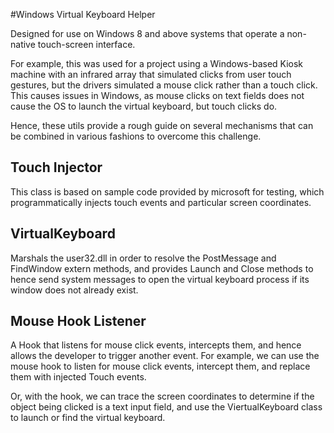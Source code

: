 #Windows Virtual Keyboard Helper

Designed for use on Windows 8 and above systems that operate a non-native touch-screen interface.

For example, this was used for a project using a Windows-based Kiosk machine with an infrared array that simulated clicks from user touch gestures, but the drivers simulated a mouse click rather than a touch click. This causes issues in Windows, as mouse clicks on text fields does not cause the OS to launch the virtual keyboard, but touch clicks do.

Hence, these utils provide a rough guide on several mechanisms that can be combined in various fashions to overcome this challenge.

## Touch Injector
This class is based on sample code provided by microsoft for testing, which programmatically injects touch events and particular screen coordinates.

## VirtualKeyboard
Marshals the user32.dll in order to resolve the PostMessage and FindWindow extern methods, and provides Launch and Close methods to hence send system messages to open the virtual keyboard process if its window does not already exist.

## Mouse Hook Listener
A Hook that listens for mouse click events, intercepts them, and hence allows the developer to trigger another event. For example, we can use the mouse hook to listen for mouse click events, intercept them, and replace them with injected Touch events.

Or, with the hook, we can trace the screen coordinates to determine if the object being clicked is a text input field, and use the ViertualKeyboard class to launch or find the virtual keyboard.
